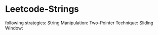 # Leetcode-Strings
following strategies:  String Manipulation:  Two-Pointer Technique: Sliding Window:
